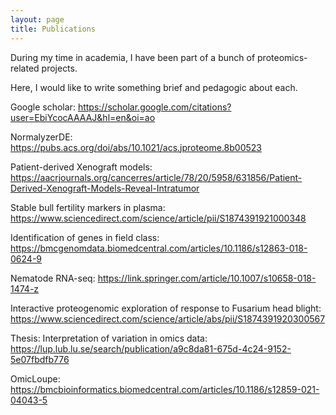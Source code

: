 ```yaml
---
layout: page
title: Publications
---
```


During my time in academia, I have been part of a bunch of proteomics-related projects.

Here, I would like to write something brief and pedagogic about each.

Google scholar: https://scholar.google.com/citations?user=EbiYcocAAAAJ&hl=en&oi=ao

NormalyzerDE: https://pubs.acs.org/doi/abs/10.1021/acs.jproteome.8b00523

Patient-derived Xenograft models: https://aacrjournals.org/cancerres/article/78/20/5958/631856/Patient-Derived-Xenograft-Models-Reveal-Intratumor

Stable bull fertility markers in plasma: https://www.sciencedirect.com/science/article/pii/S1874391921000348

Identification of genes in field class: https://bmcgenomdata.biomedcentral.com/articles/10.1186/s12863-018-0624-9

Nematode RNA-seq: https://link.springer.com/article/10.1007/s10658-018-1474-z

Interactive proteogenomic exploration of response to Fusarium head blight: https://www.sciencedirect.com/science/article/abs/pii/S1874391920300567

Thesis: Interpretation of variation in omics data: https://lup.lub.lu.se/search/publication/a9c8da81-675d-4c24-9152-5e07fbdfb776

OmicLoupe: https://bmcbioinformatics.biomedcentral.com/articles/10.1186/s12859-021-04043-5